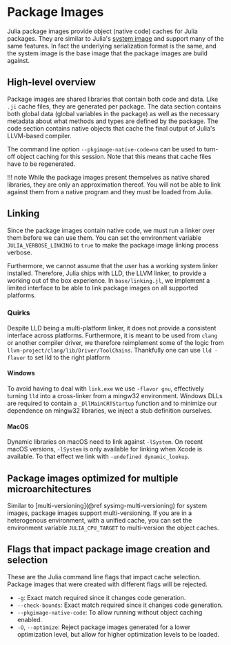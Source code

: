 # Package Images

Julia package images provide object (native code) caches for Julia packages.
They are similar to Julia's [system image](@dev-sysimg) and support many of the same features.
In fact the underlying serialization format is the same, and the system image is the base image that the package images are build against.

## High-level overview

Package images are shared libraries that contain both code and data. Like `.ji` cache files, they are generated per package. The data section contains both global data (global variables in the package) as well as the necessary metadata about what methods and types are defined by the package. The code section contains native objects that cache the final output of Julia's LLVM-based compiler.

The command line option `--pkgimage-native-code=no` can be used to turn-off object caching for this session. Note that this means that cache files have to be regenerated.

!!! note
    While the package images present themselves as native shared libraries, they are only an approximation thereof. You will not be able to link against them from a native program and they must be loaded from Julia.


## Linking

Since the package images contain native code, we must run a linker over them before we can use them. You can set the environment variable `JULIA_VERBOSE_LINKING` to `true` to make the package image linking process verbose.

Furthermore, we cannot assume that the user has a working system linker installed. Therefore, Julia ships with LLD, the LLVM linker, to provide a working out of the box experience. In `base/linking.jl`, we implement a limited interface to be able to link package images on all supported platforms.

### Quirks
Despite LLD being a multi-platform linker, it does not provide a consistent interface across platforms. Furthermore, it is meant to be used from `clang` or
another compiler driver, we therefore reimplement some of the logic from `llvm-project/clang/lib/Driver/ToolChains`. Thankfully one can use `lld -flavor` to set lld to the right platform

#### Windows
To avoid having to deal with `link.exe` we use `-flavor gnu`, effectively turning `lld` into a cross-linker from a mingw32 environment. Windows DLLs are required to contain a `_DllMainCRTStartup` function and to minimize our dependence on mingw32 libraries, we inject a stub definition ourselves.

#### MacOS
Dynamic libraries on macOS need to link against `-lSystem`. On recent macOS versions, `-lSystem` is only available for linking when Xcode is available.
To that effect we link with `-undefined dynamic_lookup`.

## Package images optimized for multiple microarchitectures
Similar to [multi-versioning](@ref sysimg-multi-versioning) for system images, package images support multi-versioning. If you are in a heterogenous environment, with a unified cache,
you can set the environment variable `JULIA_CPU_TARGET` to multi-version the object caches.

## Flags that impact package image creation and selection

These are the Julia command line flags that impact cache selection. Package images
that were created with different flags will be rejected.

- `-g`: Exact match required since it changes code generation.
- `--check-bounds`: Exact match required since it changes code generation.
- `--pkgimage-native-code`: To allow running without object caching enabled.
- `-O`, `--optimize`: Reject package images generated for a lower optimization level,
  but allow for higher optimization levels to be loaded.
